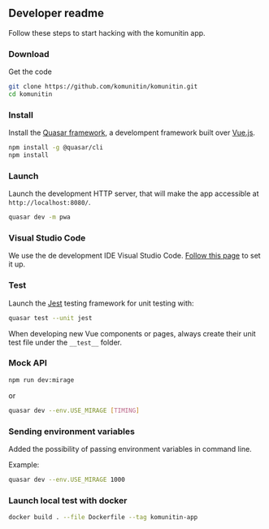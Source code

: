 ## Developer readme

Follow these steps to start hacking with the komunitin app.
### Download
Get the code
```bash
git clone https://github.com/komunitin/komunitin.git
cd komunitin
```
### Install

Install the [Quasar framework](https://quasar.dev/), a develompent framework built over [Vue.js](https://vuejs.org/).

```bash
npm install -g @quasar/cli
npm install
```

### Launch

Launch the development HTTP server, that will make the app accessible at `http://localhost:8080/`.

```bash
quasar dev -m pwa
```

### Visual Studio Code

We use the de development IDE Visual Studio Code. [Follow this page](https://quasar.dev/start/vs-code-configuration) to set it up.

### Test

Launch the [Jest](https://jestjs.io/) testing framework for unit testing with:

```bash
quasar test --unit jest
```

When developing new Vue components or pages, always create their unit test file under the `__test__` folder.

### Mock API

```bash
npm run dev:mirage
```

or 

```bash
quasar dev --env.USE_MIRAGE [TIMING]
```

### Sending environment variables

Added the possibility of passing environment variables in command line.

Example:

```bash
quasar dev --env.USE_MIRAGE 1000
```

### Launch local test with docker

```bash
docker build . --file Dockerfile --tag komunitin-app
```
